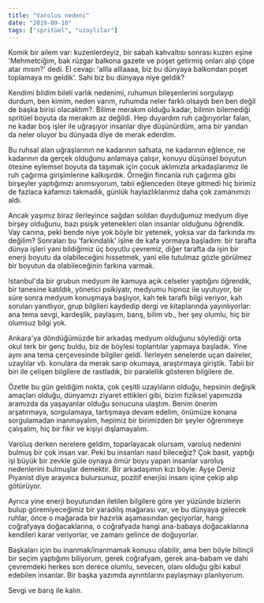 ```yaml
---
title: "Varolus nedeni"
date: "2019-09-10"
tags: ["spritüel", "uzaylılar"]
---
```


Komik bir ailem var: kuzenlerdeyiz, bir sabah kahvaltısı sonrası kuzen eşine 'Mehmetciğim, bak rüzgar balkona gazete ve poşet getirmiş onları alıp çöpe atar mısın?' dedi. El cevap: 'allla alllaaaa, biz bu dünyaya balkondan poşet toplamaya mı geldik'. Sahi biz bu dünyaya niye geldik?

Kendimi bildim bileli varlık nedenimi, ruhumun bileşenlerini sorgulayıp durdum, ben kimim, neden varım, ruhumda neler farklı olsaydı ben ben değil de başka birisi olacaktım?. Bilime merakım olduğu kadar, bilimin bilemediği spritüel boyuta da merakım az değildi. Hep duyardım ruh çağırıyorlar falan, ne kadar boş işler ile uğraşıyor insanlar diye düşünürdüm, ama bir yandan da neler oluyor bu dünyada diye de merak ederdim.

Bu ruhsal alan uğraşlarının ne kadarının safsata, ne kadarının eğlence, ne kadarının da gerçek olduğunu anlamaya çalışır, konuyu düşünsel boyutun ötesine eylemsel boyuta da taşımak için çocuk aklımızla arkadaşlarımız ile ruh çağırma girişimlerine kalkışırdık. Örneğin fincanla ruh çağırma gibi birşeyler yaptığımızı anımsıyorum, tabii eğlenceden öteye gitmedi hiç birimiz de fazlaca kafamızı takmadık, günlük haylazlıklarımız daha çok zamanımızı aldı.

Ancak yaşımız biraz ilerleyince sağdan soldan duyduğumuz medyum diye birşey olduğunu, bazı psişik yetenekleri olan insanlar olduğunu öğrendik. Vay canına, peki bende niye yok böyle bir yetenek, yoksa var da farkında mı değilim? Sonraları bu 'farkındalık' işine de kafa yormaya başladım: bir tarafta dünya işleri yani bildiğimiz üç boyutlu çevremiz, diğer tarafta da işin bir enerji boyutu da olabileceğini hissetmek, yani elle tutulmaz gözle görülmez bir boyutun da olabileceğinin farkına varmak.

Istanbul'da bir grubun medyum ile kamuya açık celseler yaptığını öğrendik, bir tanesine katıldık, yönetici psikiyatr, medyumu hipnoz ile uyutuyor, bir süre sonra medyum konuşmaya başlıyor, kah tek taraflı bilgi veriyor, kah soruları yanıtlıyor, grup bilgileri kaydedip dergi ve kitaplarında yayınlıyorlar: ana tema sevgi, kardeşlik, paylaşım, barış, bilim vb., her şey olumlu, hiç bir olumsuz bilgi yok.

Ankara'ya döndüğümüzde bir arkadaş medyum olduğunu söylediği orta okul terk bir genç buldu, biz de böylesi toplantılar yapmaya başladık. Yine aynı ana tema çerçevesinde bilgiler geldi. İlerleyen senelerde uçan daireler, uzaylılar vb. konulara da merak sarıp okumaya, araştırmaya giriştik. Tabii bir biri ile çelişen bilgilere de rastladık, bir paralellik gösteren bilgilere de.

Özetle bu gün geldiğim nokta, çok çeşitli uzaylıların olduğu, hepsinin değişik amaçları olduğu, dünyamızı ziyaret ettikleri gibi, bizim fiziksel yapımızda aramızda da yaşayanlar olduğu sonucuna ulaştım. Benim önerim arşatırmaya, sorgulamaya, tartışmaya devam edelim, önümüze konana sorgulamadan inanmayalım, hepimiz bir birimizden bir şeyler öğrenmeye çalışalım, hiç bir fikir ve kişiyi dışlamayalım.

Varoluş derken nerelere geldim, toparlayacak olursam, varoluş nedenini bulmuş bir çok insan var. Peki bu insanları nasıl bileceğiz? Çok basit, yaptığı işi büyük bir zevkle güle oynaya ömür boyu yapan insanlar varoluş nedenlerini bulmuşlar demektir. Bir arkadaşımın kızı böyle: Ayşe Deniz Piyanist diye arayınca bulursunuz, pozitif enerjisi insanı içine çekip alıp götürüyor.

Ayrıca yine enerji boyutundan iletilen bilgilere göre yer yüzünde bizlerin bulup göremiyeceğimiz bir yaradılış mağarası var, ve bu dünyaya gelecek ruhlar, önce o mağarada bir hazırlık aşamasından geçiyorlar, hangi coğrafyaya doğacaklarına, o coğrafyada hangi ana-babaya doğacaklarına kendileri karar veriyorlar, ve zamanı gelince de doğuyorlar.

Başkaları için bu inanmak/inanmamak konusu olabilir, ama ben böyle bilinçli bir seçim yaptığımı biliyorum, gerek coğrafyam, gerek ana-babam ve dahi çevremdeki herkes son derece olumlu, sevecen, olanı olduğu gibi kabul edebilen insanlar. Bir başka yazımda ayrıntılarını paylaşmayı planlıyorum.

Sevgi ve barış ile kalın.